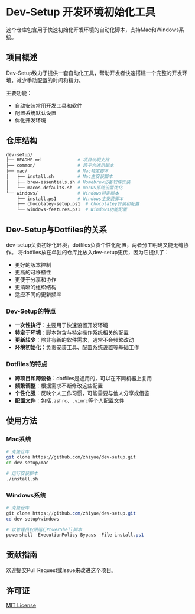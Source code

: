 # Dev-Setup 开发环境初始化工具

这个仓库包含用于快速初始化开发环境的自动化脚本，支持Mac和Windows系统。

## 项目概述

Dev-Setup致力于提供一套自动化工具，帮助开发者快速搭建一个完整的开发环境，减少手动配置的时间和精力。

主要功能：

- 自动安装常用开发工具和软件
- 配置系统默认设置
- 优化开发环境

## 仓库结构

```bash
dev-setup/
├── README.md              # 项目说明文档
├── common/                # 跨平台通用脚本
├── mac/                   # Mac特定脚本
│   ├── install.sh         # Mac主安装脚本
│   ├── brew-essentials.sh # Homebrew必备软件安装
│   └── macos-defaults.sh  # macOS系统设置优化
└── windows/               # Windows特定脚本
    ├── install.ps1        # Windows主安装脚本
    ├── chocolatey-setup.ps1  # Chocolatey安装和配置
    └── windows-features.ps1  # Windows功能配置
```

## Dev-Setup与Dotfiles的关系

dev-setup负责初始化环境，dotfiles负责个性化配置，两者分工明确又能无缝协作。
将dotfiles放在单独的仓库比放入dev-setup更优，因为它提供了：

- 更好的版本控制
- 更高的可移植性
- 更便于分享和协作
- 更清晰的组织结构
- 适应不同的更新频率

### Dev-Setup的特点

- **一次性执行**：主要用于快速设置开发环境
- **特定于环境**：脚本包含与特定操作系统相关的配置
- **更新较少**：除非有新的软件需求，通常不会频繁改动
- **环境初始化**：负责安装工具、配置系统设置等基础工作

### Dotfiles的特点

- **跨项目和跨设备**：dotfiles是通用的，可以在不同机器上复用
- **频繁调整**：根据需求不断修改这些配置
- **个性化强**：反映个人工作习惯，可能需要与他人分享或借鉴
- **配置文件**：包括`.zshrc`、`.vimrc`等个人配置文件

## 使用方法

### Mac系统

```bash
# 克隆仓库
git clone https://github.com/zhiyue/dev-setup.git
cd dev-setup/mac

# 运行安装脚本
./install.sh
```

### Windows系统

```powershell
# 克隆仓库
git clone https://github.com/zhiyue/dev-setup.git
cd dev-setup\windows

# 以管理员权限运行PowerShell脚本
powershell -ExecutionPolicy Bypass -File install.ps1
```

## 贡献指南

欢迎提交Pull Request或Issue来改进这个项目。

## 许可证

[MIT License](LICENSE)